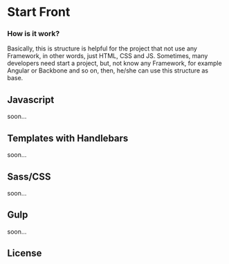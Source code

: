 # Start Front

### How is it work?

Basically, this is structure is helpful for the project that not use any Framework, in other words, just HTML, CSS and JS.
Sometimes, many developers need start a project, but, not know any Framework, for example Angular or Backbone and so on, then,
he/she can use this structure as base.

## Javascript
soon...

## Templates with Handlebars
soon...

## Sass/CSS
soon...

## Gulp
soon...

## License